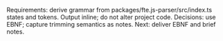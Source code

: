Requirements: derive grammar from packages/fte.js-parser/src/index.ts states and tokens. Output inline; do not alter project code.
Decisions: use EBNF; capture trimming semantics as notes.
Next: deliver EBNF and brief notes.
